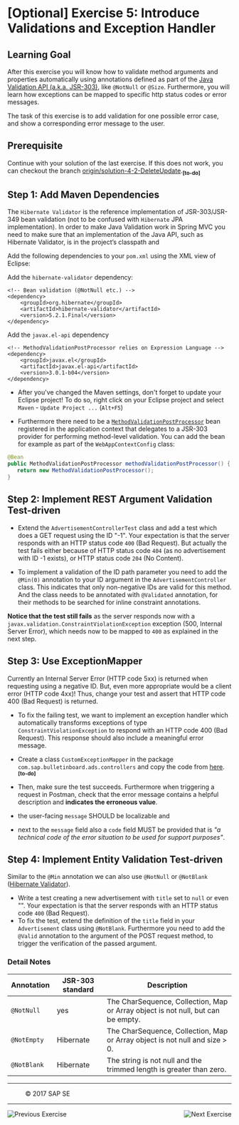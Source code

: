 [Optional] Exercise 5: Introduce Validations and Exception Handler
=======================================================

## Learning Goal
After this exercise you will know how to validate method arguments and properties automatically using annotations defined as part of the [Java Validation API (a.k.a. JSR-303)](https://docs.oracle.com/javaee/7/api/javax/validation/constraints/package-summary.html), like `@NotNull` or `@Size`. Furthermore, you will learn how exceptions can be mapped to specific http status codes or error messages. 

The task of this exercise is to add validation for one possible error case, and show a corresponding error message to the user.


## Prerequisite
Continue with your solution of the last exercise. If this does not work, you can checkout the branch [origin/solution-4-2-DeleteUpdate](https://github.wdf.sap.corp/cc-java/cc-bulletinboard-ads-spring-webmvc/tree/solution-4-2-DeleteUpdate).<sub><b>[to-do]</b></sub>

## Step 1: Add Maven Dependencies

The `Hibernate Validator` is the reference implementation of JSR-303/JSR-349 bean validation (not to be confused with `Hibernate` JPA implementation). In order to make Java Validation work in Spring MVC you need to make sure that an implementation of the Java API, such as Hibernate Validator, is in the project’s classpath and 

Add the following dependencies to your `pom.xml` using the XML view of Eclipse:

Add the `hibernate-validator` dependency:
```
<!-- Bean validation (@NotNull etc.) -->
<dependency>
    <groupId>org.hibernate</groupId>
    <artifactId>hibernate-validator</artifactId>
    <version>5.2.1.Final</version>
</dependency>
```

Add the `javax.el-api` dependency
```
<!-- MethodValidationPostProcessor relies on Expression Language -->
<dependency>
	<groupId>javax.el</groupId>
	<artifactId>javax.el-api</artifactId>
	<version>3.0.1-b04</version>
</dependency>
```

- After you've changed the Maven settings, don't forget to update your Eclipse project! To do so, right click on your Eclipse project and select `Maven` - `Update Project ...`  (`Alt+F5`)

- Furthermore there need to be a [`MethodValidationPostProcessor`](http://docs.spring.io/spring/docs/current/javadoc-api/org/springframework/validation/beanvalidation/MethodValidationPostProcessor.html) bean registered in the application context that delegates to a JSR-303 provider for performing method-level validation. You can add the bean for example as part of the `WebAppContextConfig` class:
```java
@Bean
public MethodValidationPostProcessor methodValidationPostProcessor() {
   return new MethodValidationPostProcessor();
}
```

## Step 2: Implement REST Argument Validation Test-driven
- Extend the `AdvertisementControllerTest` class and add a test which does a GET request using the ID "-1". Your expectation is that the server responds with an HTTP status code `400` (Bad Request).
But actually the test fails either because of HTTP status code `404` (as no advertisement with ID -1 exists), or HTTP status code `204` (No Content).

- To implement a validation of the ID path parameter you need to add the `@Min(0)` annotation to your ID argument in the `AdvertisementController` class. This indicates that only non-negative IDs are valid for this method. And the class needs to be annotated with `@Validated` annotation, for their methods to be searched for inline constraint annotations. 

**Notice that the test still fails** as the server responds now with a `javax.validation.ConstraintViolationException` exception (500,  Internal Server Error), which needs now to be mapped to `400` as explained in the next step.


## Step 3: Use ExceptionMapper
Currently an Internal Server Error (HTTP code 5xx) is returned when requesting using a negative ID. But, even more appropriate would be a client error (HTTP code 4xx)! Thus, change your test and assert that HTTP code 400 (Bad Request) is returned.

- To fix the failing test, we want to implement an exception handler which automatically transforms exceptions of type `ConstraintViolationException` to respond with an HTTP code 400 (Bad Request). This response should also include a meaningful error message.

- Create a class `CustomExceptionMapper` in the package `com.sap.bulletinboard.ads.controllers` and copy the code from [here](https://github.wdf.sap.corp/raw/cc-java/cc-bulletinboard-ads-spring-webmvc/solution-5-ValidationExceptions/src/main/java/com/sap/bulletinboard/ads/controllers/CustomExceptionMapper.java).<sub><b>[to-do]</b></sub>

- Then, make sure the test succeeds. Furthermore when triggering a request in Postman, check that the error message contains a helpful description and **indicates the erroneous value**. 

- the user-facing `message` SHOULD be localizable and 
- next to the `message` field also a `code` field MUST be provided that is *"a technical code of the error situation to be used for support purposes"*.

## Step 4: Implement Entity Validation Test-driven
Similar to the `@Min` annotation we can also use `@NotNull` or `@NotBlank` ([Hibernate Validator](https://docs.jboss.org/hibernate/validator/6.0/api/org/hibernate/validator/constraints/package-summary.html)).

- Write a test creating a new advertisement with `title` set to `null` or even "". Your expectation is that the server responds with an HTTP status code `400` (Bad Request).
- To fix the test, extend the definition of the `title` field in your `Advertisement` class using `@NotBlank`.
Furthermore you need to add the `@Valid` annotation to the argument of the POST request method, to trigger the verification of the passed argument.

### Detail Notes
| Annotation   | JSR-303 standard  | Description |   
| -----------  | ----------------- | ---------- |
| `@NotNull`   | yes               | The CharSequence, Collection, Map or Array object is not null, but can be empty. |
| `@NotEmpty`  | Hibernate         | The CharSequence, Collection, Map or Array object is not null and size > 0. |
| `@NotBlank`  | Hibernate         | The string is not null and the trimmed length is greater than zero. |


***
<dl>
  <dd>
  <div class="footer">&copy; 2017 SAP SE</div>
  </dd>
</dl>
<hr>
<a href="Exercise_4_Part2_CreateAdditionalAdsEndpoints.md">
  <img align="left" alt="Previous Exercise">
</a>
<a href="/CloudFoundryBasics/Exercise_6_DeployAdsOnCloudFoundry.md">
  <img align="right" alt="Next Exercise">
</a>
